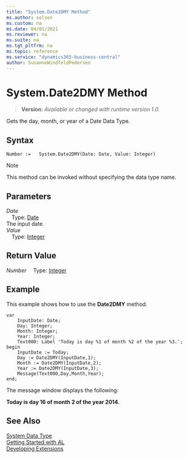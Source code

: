 ```yaml
---
title: "System.Date2DMY Method"
ms.author: solsen
ms.custom: na
ms.date: 04/01/2021
ms.reviewer: na
ms.suite: na
ms.tgt_pltfrm: na
ms.topic: reference
ms.service: "dynamics365-business-central"
author: SusanneWindfeldPedersen
---
```

[//]: # (START>DO_NOT_EDIT)
[//]: # (IMPORTANT:Do not edit any of the content between here and the END>DO_NOT_EDIT.)
[//]: # (Any modifications should be made in the .xml files in the ModernDev repo.)
# System.Date2DMY Method
> **Version**: _Available or changed with runtime version 1.0._

Gets the day, month, or year of a Date Data Type.


## Syntax
```
Number :=   System.Date2DMY(Date: Date, Value: Integer)
```
> [!NOTE]
> This method can be invoked without specifying the data type name.
## Parameters
*Date*  
&emsp;Type: [Date](../date/date-data-type.md)  
The input date.  
*Value*  
&emsp;Type: [Integer](../integer/integer-data-type.md)  
  


## Return Value
*Number*
&emsp;Type: [Integer](../integer/integer-data-type.md)



[//]: # (IMPORTANT: END>DO_NOT_EDIT)


## Example

This example shows how to use the **Date2DMY** method.
 
```al
var
    InputDate: Date;
    Day: Integer;
    Month: Integer;
    Year: Integer;
    Text000: Label 'Today is day %1 of month %2 of the year %3.';
begin
    InputDate := Today;  
    Day := Date2DMY(InputDate,1);  
    Month := Date2DMY(InputDate,2);  
    Year := Date2DMY(InputDate,3);  
    Message(Text000,Day,Month,Year); 
end; 
```  
  
The message window displays the following:  
  
**Today is day 16 of month 2 of the year 2014.**  
 
## See Also

[System Data Type](system-data-type.md)  
[Getting Started with AL](../../devenv-get-started.md)  
[Developing Extensions](../../devenv-dev-overview.md)